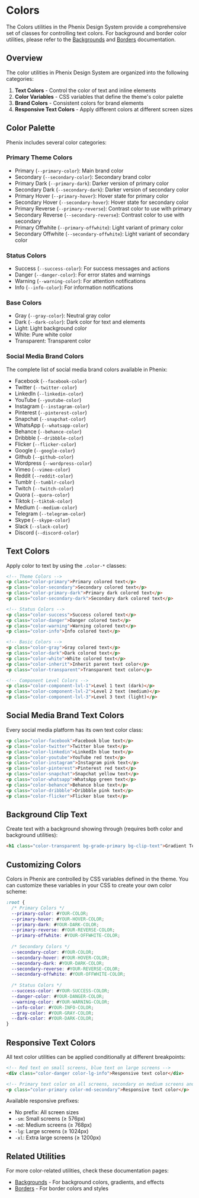 # Colors

The Colors utilities in the Phenix Design System provide a comprehensive set of classes for controlling text colors. For background and border color utilities, please refer to the [Backgrounds](/frontend/css/utilities/backgrounds.md) and [Borders](/frontend/css/utilities/borders.md) documentation.

## Overview

The color utilities in Phenix Design System are organized into the following categories:

1. **Text Colors** - Control the color of text and inline elements
2. **Color Variables** - CSS variables that define the theme's color palette
3. **Brand Colors** - Consistent colors for brand elements
4. **Responsive Text Colors** - Apply different colors at different screen sizes

## Color Palette

Phenix includes several color categories:

### Primary Theme Colors
- Primary (`--primary-color`): Main brand color 
- Secondary (`--secondary-color`): Secondary brand color
- Primary Dark (`--primary-dark`): Darker version of primary color
- Secondary Dark (`--secondary-dark`): Darker version of secondary color
- Primary Hover (`--primary-hover`): Hover state for primary color
- Secondary Hover (`--secondary-hover`): Hover state for secondary color
- Primary Reverse (`--primary-reverse`): Contrast color to use with primary
- Secondary Reverse (`--secondary-reverse`): Contrast color to use with secondary
- Primary Offwhite (`--primary-offwhite`): Light variant of primary color
- Secondary Offwhite (`--secondary-offwhite`): Light variant of secondary color

### Status Colors
- Success (`--success-color`): For success messages and actions
- Danger (`--danger-color`): For error states and warnings
- Warning (`--warning-color`): For attention notifications
- Info (`--info-color`): For information notifications

### Base Colors
- Gray (`--gray-color`): Neutral gray color
- Dark (`--dark-color`): Dark color for text and elements
- Light: Light background color
- White: Pure white color
- Transparent: Transparent color

### Social Media Brand Colors
The complete list of social media brand colors available in Phenix:

- Facebook (`--facebook-color`)
- Twitter (`--twitter-color`)
- LinkedIn (`--linkedin-color`)
- YouTube (`--youtube-color`)
- Instagram (`--instagram-color`)
- Pinterest (`--pinterest-color`)
- Snapchat (`--snapchat-color`)
- WhatsApp (`--whatsapp-color`)
- Behance (`--behance-color`)
- Dribbble (`--dribbble-color`)
- Flicker (`--flicker-color`)
- Google (`--google-color`)
- Github (`--github-color`)
- Wordpress (`--wordpress-color`)
- Vimeo (`--vimeo-color`)
- Reddit (`--reddit-color`)
- Tumblr (`--tumblr-color`)
- Twitch (`--twitch-color`)
- Quora (`--quora-color`)
- Tiktok (`--tiktok-color`)
- Medium (`--medium-color`)
- Telegram (`--telegram-color`)
- Skype (`--skype-color`)
- Slack (`--slack-color`)
- Discord (`--discord-color`)

## Text Colors

Apply color to text by using the `.color-*` classes:

```html
<!-- Theme Colors -->
<p class="color-primary">Primary colored text</p>
<p class="color-secondary">Secondary colored text</p>
<p class="color-primary-dark">Primary dark colored text</p>
<p class="color-secondary-dark">Secondary dark colored text</p>

<!-- Status Colors -->
<p class="color-success">Success colored text</p>
<p class="color-danger">Danger colored text</p>
<p class="color-warning">Warning colored text</p>
<p class="color-info">Info colored text</p>

<!-- Basic Colors -->
<p class="color-gray">Gray colored text</p>
<p class="color-dark">Dark colored text</p>
<p class="color-white">White colored text</p>
<p class="color-inherit">Inherit parent text color</p>
<p class="color-transparent">Transparent text color</p>

<!-- Component Level Colors -->
<p class="color-component-lvl-1">Level 1 text (dark)</p>
<p class="color-component-lvl-2">Level 2 text (medium)</p>
<p class="color-component-lvl-3">Level 3 text (light)</p>
```

## Social Media Brand Text Colors

Every social media platform has its own text color class:

```html
<p class="color-facebook">Facebook blue text</p>
<p class="color-twitter">Twitter blue text</p>
<p class="color-linkedin">LinkedIn blue text</p>
<p class="color-youtube">YouTube red text</p>
<p class="color-instagram">Instagram pink text</p>
<p class="color-pinterest">Pinterest red text</p>
<p class="color-snapchat">Snapchat yellow text</p>
<p class="color-whatsapp">WhatsApp green text</p>
<p class="color-behance">Behance blue text</p>
<p class="color-dribbble">Dribbble pink text</p>
<p class="color-flicker">Flicker blue text</p>
```

## Background Clip Text

Create text with a background showing through (requires both color and background utilities):

```html
<h1 class="color-transparent bg-grade-primary bg-clip-text">Gradient Text</h1>
```

## Customizing Colors

Colors in Phenix are controlled by CSS variables defined in the theme. You can customize these variables in your CSS to create your own color scheme:

```css
:root {
  /* Primary Colors */
  --primary-color: #YOUR-COLOR;
  --primary-hover: #YOUR-HOVER-COLOR;
  --primary-dark: #YOUR-DARK-COLOR;
  --primary-reverse: #YOUR-REVERSE-COLOR;
  --primary-offwhite: #YOUR-OFFWHITE-COLOR;
  
  /* Secondary Colors */
  --secondary-color: #YOUR-COLOR;
  --secondary-hover: #YOUR-HOVER-COLOR;
  --secondary-dark: #YOUR-DARK-COLOR;
  --secondary-reverse: #YOUR-REVERSE-COLOR;
  --secondary-offwhite: #YOUR-OFFWHITE-COLOR;
  
  /* Status Colors */
  --success-color: #YOUR-SUCCESS-COLOR;
  --danger-color: #YOUR-DANGER-COLOR;
  --warning-color: #YOUR-WARNING-COLOR;
  --info-color: #YOUR-INFO-COLOR;
  --gray-color: #YOUR-GRAY-COLOR;
  --dark-color: #YOUR-DARK-COLOR;
}
```

## Responsive Text Colors

All text color utilities can be applied conditionally at different breakpoints:

```html
<!-- Red text on small screens, blue text on large screens -->
<div class="color-danger color-lg-info">Responsive text color</div>

<!-- Primary text color on all screens, secondary on medium screens and up -->
<p class="color-primary color-md-secondary">Responsive text color</p>
```

Available responsive prefixes:
- No prefix: All screen sizes
- `-sm`: Small screens (≥ 576px)
- `-md`: Medium screens (≥ 768px)
- `-lg`: Large screens (≥ 1024px)
- `-xl`: Extra large screens (≥ 1200px)

## Related Utilities

For more color-related utilities, check these documentation pages:

- [Backgrounds](/frontend/css/utilities/backgrounds.md) - For background colors, gradients, and effects
- [Borders](/frontend/css/utilities/borders.md) - For border colors and styles
